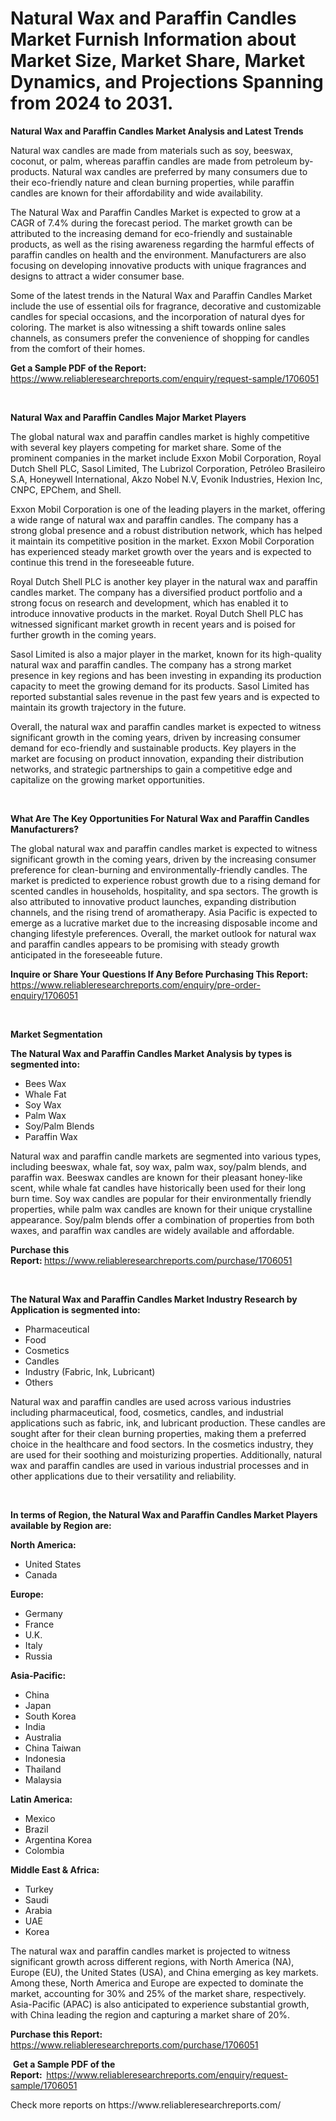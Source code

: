 <p><h1>Natural Wax and Paraffin Candles Market Furnish Information about Market Size, Market Share, Market Dynamics, and Projections Spanning from 2024 to 2031.</h1></p><p><strong>Natural Wax and Paraffin Candles Market Analysis and Latest Trends</strong></p>
<p><p>Natural wax candles are made from materials such as soy, beeswax, coconut, or palm, whereas paraffin candles are made from petroleum by-products. Natural wax candles are preferred by many consumers due to their eco-friendly nature and clean burning properties, while paraffin candles are known for their affordability and wide availability.</p><p>The Natural Wax and Paraffin Candles Market is expected to grow at a CAGR of 7.4% during the forecast period. The market growth can be attributed to the increasing demand for eco-friendly and sustainable products, as well as the rising awareness regarding the harmful effects of paraffin candles on health and the environment. Manufacturers are also focusing on developing innovative products with unique fragrances and designs to attract a wider consumer base.</p><p>Some of the latest trends in the Natural Wax and Paraffin Candles Market include the use of essential oils for fragrance, decorative and customizable candles for special occasions, and the incorporation of natural dyes for coloring. The market is also witnessing a shift towards online sales channels, as consumers prefer the convenience of shopping for candles from the comfort of their homes.</p></p>
<p><strong>Get a Sample PDF of the Report:&nbsp;</strong> <a href="https://www.reliableresearchreports.com/enquiry/request-sample/1706051">https://www.reliableresearchreports.com/enquiry/request-sample/1706051</a></p>
<p>&nbsp;</p>
<p><strong>Natural Wax and Paraffin Candles Major Market Players</strong></p>
<p><p>The global natural wax and paraffin candles market is highly competitive with several key players competing for market share. Some of the prominent companies in the market include Exxon Mobil Corporation, Royal Dutch Shell PLC, Sasol Limited, The Lubrizol Corporation, Petróleo Brasileiro S.A, Honeywell International, Akzo Nobel N.V, Evonik Industries, Hexion Inc, CNPC, EPChem, and Shell.</p><p>Exxon Mobil Corporation is one of the leading players in the market, offering a wide range of natural wax and paraffin candles. The company has a strong global presence and a robust distribution network, which has helped it maintain its competitive position in the market. Exxon Mobil Corporation has experienced steady market growth over the years and is expected to continue this trend in the foreseeable future.</p><p>Royal Dutch Shell PLC is another key player in the natural wax and paraffin candles market. The company has a diversified product portfolio and a strong focus on research and development, which has enabled it to introduce innovative products in the market. Royal Dutch Shell PLC has witnessed significant market growth in recent years and is poised for further growth in the coming years.</p><p>Sasol Limited is also a major player in the market, known for its high-quality natural wax and paraffin candles. The company has a strong market presence in key regions and has been investing in expanding its production capacity to meet the growing demand for its products. Sasol Limited has reported substantial sales revenue in the past few years and is expected to maintain its growth trajectory in the future.</p><p>Overall, the natural wax and paraffin candles market is expected to witness significant growth in the coming years, driven by increasing consumer demand for eco-friendly and sustainable products. Key players in the market are focusing on product innovation, expanding their distribution networks, and strategic partnerships to gain a competitive edge and capitalize on the growing market opportunities.</p></p>
<p>&nbsp;</p>
<p><strong>What Are The Key Opportunities For Natural Wax and Paraffin Candles Manufacturers?</strong></p>
<p><p>The global natural wax and paraffin candles market is expected to witness significant growth in the coming years, driven by the increasing consumer preference for clean-burning and environmentally-friendly candles. The market is predicted to experience robust growth due to a rising demand for scented candles in households, hospitality, and spa sectors. The growth is also attributed to innovative product launches, expanding distribution channels, and the rising trend of aromatherapy. Asia Pacific is expected to emerge as a lucrative market due to the increasing disposable income and changing lifestyle preferences. Overall, the market outlook for natural wax and paraffin candles appears to be promising with steady growth anticipated in the foreseeable future.</p></p>
<p><strong>Inquire or Share Your Questions If Any Before Purchasing This Report:</strong> <a href="https://www.reliableresearchreports.com/enquiry/pre-order-enquiry/1706051">https://www.reliableresearchreports.com/enquiry/pre-order-enquiry/1706051</a></p>
<p>&nbsp;</p>
<p><strong>Market Segmentation</strong></p>
<p><strong>The Natural Wax and Paraffin Candles Market Analysis by types is segmented into:</strong></p>
<p><ul><li>Bees Wax</li><li>Whale Fat</li><li>Soy Wax</li><li>Palm Wax</li><li>Soy/Palm Blends</li><li>Paraffin Wax</li></ul></p>
<p><p>Natural wax and paraffin candle markets are segmented into various types, including beeswax, whale fat, soy wax, palm wax, soy/palm blends, and paraffin wax. Beeswax candles are known for their pleasant honey-like scent, while whale fat candles have historically been used for their long burn time. Soy wax candles are popular for their environmentally friendly properties, while palm wax candles are known for their unique crystalline appearance. Soy/palm blends offer a combination of properties from both waxes, and paraffin wax candles are widely available and affordable.</p></p>
<p><strong>Purchase this Report:&nbsp;</strong><a href="https://www.reliableresearchreports.com/purchase/1706051">https://www.reliableresearchreports.com/purchase/1706051</a></p>
<p>&nbsp;</p>
<p><strong>The Natural Wax and Paraffin Candles Market Industry Research by Application is segmented into:</strong></p>
<p><ul><li>Pharmaceutical</li><li>Food</li><li>Cosmetics</li><li>Candles</li><li>Industry (Fabric, Ink, Lubricant)</li><li>Others</li></ul></p>
<p><p>Natural wax and paraffin candles are used across various industries including pharmaceutical, food, cosmetics, candles, and industrial applications such as fabric, ink, and lubricant production. These candles are sought after for their clean burning properties, making them a preferred choice in the healthcare and food sectors. In the cosmetics industry, they are used for their soothing and moisturizing properties. Additionally, natural wax and paraffin candles are used in various industrial processes and in other applications due to their versatility and reliability.</p></p>
<p>&nbsp;</p>
<p><strong>In terms of Region, the Natural Wax and Paraffin Candles Market Players available by Region are:</strong></p>
<p>
    <p> <strong> North America: </strong>
        <ul>
            <li>United States</li>
            <li>Canada</li>
        </ul>
        </p> 
    <p> <strong> Europe: </strong>
        <ul>
            <li>Germany</li>
            <li>France</li>
            <li>U.K.</li>
            <li>Italy</li>
            <li>Russia</li>
        </ul>
        </p> 
    <p> <strong> Asia-Pacific: </strong>
        <ul>
            <li>China</li>
            <li>Japan</li>
            <li>South Korea</li>
            <li>India</li>
            <li>Australia</li>
            <li>China Taiwan</li>
            <li>Indonesia</li>
            <li>Thailand</li>
            <li>Malaysia</li>
        </ul>
        </p> 
    <p> <strong> Latin America: </strong>
        <ul>
            <li>Mexico</li>
            <li>Brazil</li>
            <li>Argentina Korea</li>
            <li>Colombia</li>
        </ul>
        </p> 
    <p> <strong> Middle East & Africa: </strong>
        <ul>
            <li>Turkey</li>
            <li>Saudi</li>
            <li>Arabia</li>
            <li>UAE</li>
            <li>Korea</li>
        </ul>
    </p>
    </p>
<p><p>The natural wax and paraffin candles market is projected to witness significant growth across different regions, with North America (NA), Europe (EU), the United States (USA), and China emerging as key markets. Among these, North America and Europe are expected to dominate the market, accounting for 30% and 25% of the market share, respectively. Asia-Pacific (APAC) is also anticipated to experience substantial growth, with China leading the region and capturing a market share of 20%.</p></p>
<p><strong>Purchase this Report: </strong><a href="https://www.reliableresearchreports.com/purchase/1706051">https://www.reliableresearchreports.com/purchase/1706051</a></p>
<p>&nbsp;<strong>Get a Sample PDF of the Report:&nbsp;&nbsp;</strong><a href="https://www.reliableresearchreports.com/enquiry/request-sample/1706051">https://www.reliableresearchreports.com/enquiry/request-sample/1706051</a></p>
<p><strong></strong></p>
<p>Check more reports on https://www.reliableresearchreports.com/</p>